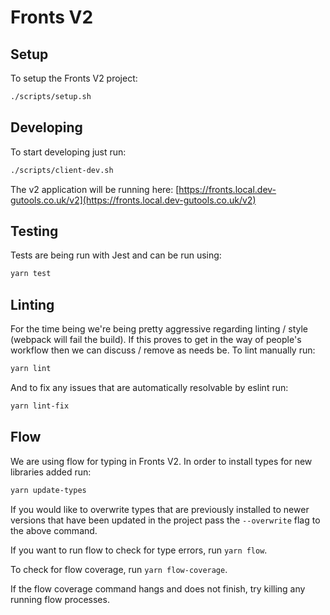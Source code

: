 # Fronts V2

## Setup

To setup the Fronts V2 project:

```bash
./scripts/setup.sh
```

## Developing

To start developing just run:

```bash
./scripts/client-dev.sh
```

The v2 application will be running here:
[https://fronts.local.dev-gutools.co.uk/v2](https://fronts.local.dev-gutools.co.uk/v2)

## Testing

Tests are being run with Jest and can be run using:

```bash
yarn test
```

## Linting
For the time being we're being pretty aggressive regarding linting / style
(webpack will fail the build). If this proves to get in the way of people's
workflow then we can discuss / remove as needs be. To lint manually run:

```bash
yarn lint
```

And to fix any issues that are automatically resolvable by eslint run:

```bash
yarn lint-fix
```

## Flow
We are using flow for typing in Fronts V2. In order to install types for new
libraries added run:

```bash
yarn update-types
```

If you would like to overwrite types that are previously installed to newer
versions that have been updated in the project pass the `--overwrite` flag to
the above command.

If you want to run flow to check for type errors, run `yarn flow`.

To check for flow coverage, run `yarn flow-coverage`.

If the flow coverage command hangs and does not finish, try killing any running flow processes.
